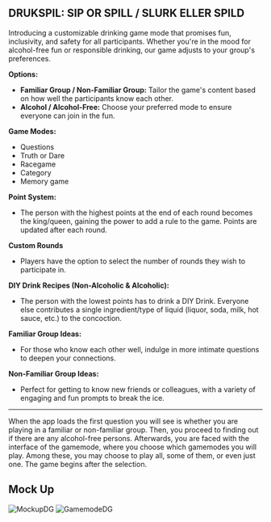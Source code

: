 ## DRUKSPIL: SIP OR SPILL / SLURK ELLER SPILD

Introducing a customizable drinking game mode that promises fun, inclusivity, and safety for all participants. Whether you're in the mood for alcohol-free fun or responsible drinking, our game adjusts to your group's preferences.

**Options:**
- **Familiar Group / Non-Familiar Group:** Tailor the game's content based on how well the participants know each other.
- **Alcohol / Alcohol-Free:** Choose your preferred mode to ensure everyone can join in the fun.

**Game Modes:**
- Questions
- Truth or Dare
- Racegame
- Category
- Memory game

**Point System:**
- The person with the highest points at the end of each round becomes the king/queen, gaining the power to add a rule to the game. Points are updated after each round.

**Custom Rounds**
- Players have the option to select the number of rounds they wish to participate in.

**DIY Drink Recipes (Non-Alcoholic & Alcoholic):**
- The person with the lowest points has to drink a DIY Drink. Everyone else contributes a single ingredient/type of liquid (liquor, soda, milk, hot sauce, etc.) to the concoction.

**Familiar Group Ideas:**
- For those who know each other well, indulge in more intimate questions to deepen your connections.

**Non-Familiar Group Ideas:**
- Perfect for getting to know new friends or colleagues, with a variety of engaging and fun prompts to break the ice.

---
When the app loads the first question you will see is whether you are playing in a familiar or non-familiar group. Then, you proceed to finding out if there are any alcohol-free persons. Afterwards, you are faced with the interface of the gamemode, where you choose which gamemodes you will play. Among these, you may choose to play all, some of them, or even just one. The game begins after the selection. 

## Mock Up
![MockupDG](https://github.com/svaki999/DrinkingGame/assets/117731913/48d21011-11b8-4a73-a6a7-b2ed54437d52)
![GamemodeDG](https://github.com/svaki999/DrinkingGame/assets/117731913/fa20bc99-a3f8-4b5b-a3ab-795892f017ce)

